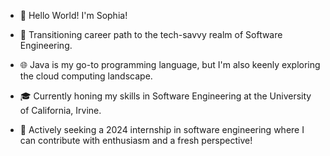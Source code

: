

- 🌟 Hello World! I'm Sophia!

- 🌈 Transitioning career path to the tech-savvy realm of Software Engineering.

- 🌐 Java is my go-to programming language, but I'm also keenly exploring the cloud computing landscape.

- 🎓 Currently honing my skills in Software Engineering at the University of California, Irvine.

- 🌱 Actively seeking a 2024 internship in software engineering where I can contribute with enthusiasm and a fresh perspective!

<!---
Welcome to my GitHub (Shu682682) - a vibrant showcase of my journey from PM to software engineer. Take a peek at my projects and feel free to connect for exciting collaborations! 🚀

Explore my repository [here] and let's embark on a journey of innovation and creativity, one project at a time!
--->
